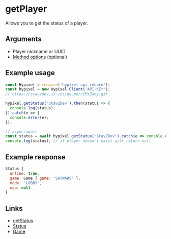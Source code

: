 # getPlayer
Allows you to get the status of a player.
## Arguments
- Player nickname or UUID
- [Method options](https://hypixel.stavzdev.xyz/#/docs/main/master/typedef/MethodOptions) (optional)

## Example usage
```js
const Hypixel = require('hypixel-api-reborn');
const hypixel = new Hypixel.Client('API-KEY');
// https://stavzdev.is-inside.me/cCMiZdoy.gif

hypixel.getStatus('StavZDev').then(status => {
  console.log(status);
}).catch(e => {
  console.error(e);
});

// async/await
const status = await hypixel.getStatus('StavZDev').catch(e => console.error(e));
console.log(status); // if player doesn't exist will return null 
```
## Example response
```js
Status {
  online: true,
  game: Game { game: 'SKYWARS' },
  mode: 'LOBBY',
  map: null
}
```
## Links
- [getStatus](https://hypixel.stavzdev.xyz/#/docs/main/master/class/Client?scrollTo=getStatus)
- [Status](https://hypixel.stavzdev.xyz/#/docs/main/master/class/Status)
- [Game](https://hypixel.stavzdev.xyz/#/docs/main/master/class/Game)